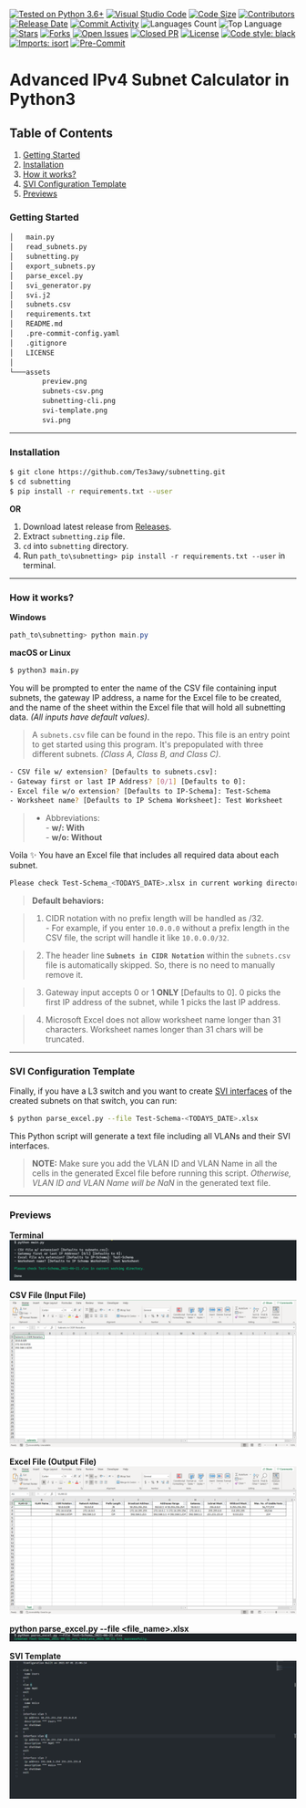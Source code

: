 [![Tested on Python 3.6+](https://img.shields.io/badge/Python%203.6+-blue.svg?logo=python&logoColor=white)](https://www.python.org/downloads)
[![Visual Studio Code](https://img.shields.io/badge/1.57.1-blue.svg?logo=visual-studio-code)](https://code.visualstudio.com/)
[![Code Size](https://img.shields.io/github/languages/code-size/Tes3awy/subnetting?color=green)](https://github.com/Tes3awy/subnetting)
[![Contributors](https://img.shields.io/github/contributors/Tes3awy/subnetting)](https://github.com/Tes3awy/subnetting/graphs/contributors)
[![Release Date](https://img.shields.io/github/release-date/Tes3awy/subnetting)](https://github.com/Tes3awy/subnetting/releases)
[![Commit Activity](https://img.shields.io/github/commit-activity/m/Tes3awy/subnetting)](https://github.com/Tes3awy/subnetting/commits/main)
![Languages Count](https://img.shields.io/github/languages/count/Tes3awy/subnetting)
![Top Language](https://img.shields.io/github/languages/top/Tes3awy/subnetting)
[![Stars](https://img.shields.io/github/stars/Tes3awy/subnetting)](https://github.com/Tes3awy/subnetting/stargazers)
[![Forks](https://img.shields.io/github/forks/Tes3awy/subnetting)](https://github.com/Tes3awy/subnetting/network/members)
[![Open Issues](https://img.shields.io/github/issues/Tes3awy/subnetting)](https://github.com/Tes3awy/subnetting/issues)
[![Closed PR](https://img.shields.io/github/issues-pr-closed/Tes3awy/subnetting)](https://github.com/Tes3awy/subnetting/pulls?q=is%3Apr+is%3Aclosed)
[![License](https://img.shields.io/github/license/Tes3awy/subnetting)](https://github.com/Tes3awy/subnetting/blob/main/LICENSE)
[![Code style: black](https://img.shields.io/badge/code%20style-black-000000.svg)](https://github.com/psf/black)
[![Imports: isort](https://img.shields.io/badge/%20imports-isort-%231674b1?style=flat&labelColor=ef8336)](https://pycqa.github.io/isort/)
[![Pre-Commit](https://img.shields.io/badge/pre--commit-enabled-brightgreen?logo=pre-commit&logoColor=white)](https://github.com/pre-commit/pre-commit)

# Advanced IPv4 Subnet Calculator in Python3

## Table of Contents

1. [Getting Started](#getting-started)
2. [Installation](#installation)
3. [How it works?](#how-it-works)
4. [SVI Configuration Template](#svi-configuration-template)
5. [Previews](#previews)

### Getting Started

```bash
│   main.py
│   read_subnets.py
│   subnetting.py
│   export_subnets.py
│   parse_excel.py
│   svi_generator.py
│   svi.j2
│   subnets.csv
│   requirements.txt
│   README.md
│   .pre-commit-config.yaml
│   .gitignore
│   LICENSE
│
└───assets
        preview.png
        subnets-csv.png
        subnetting-cli.png
        svi-template.png
        svi.png
```

---

### Installation

```bash
$ git clone https://github.com/Tes3awy/subnetting.git
$ cd subnetting
$ pip install -r requirements.txt --user
```

**OR**

1. Download latest release from [Releases](https://github.com/Tes3awy/subnetting/releases/).
2. Extract `subnetting.zip` file.
3. `cd` into `subnetting` directory.
4. Run `path_to\subnetting> pip install -r requirements.txt --user` in terminal.

---

### How it works?

**Windows**

```powershell
path_to\subnetting> python main.py
```

**macOS or Linux**

```bash
$ python3 main.py
```

You will be prompted to enter the name of the CSV file containing input subnets, the gateway IP address, a name for the Excel file to be created, and the name of the sheet within the Excel file that will hold all subnetting data. _(All inputs have default values)_.

> A `subnets.csv` file can be found in the repo. This file is an entry point to get started using this program. It's prepopulated with three different subnets. _(Class A, Class B, and Class C)_.

```bash
- CSV file w/ extension? [Defaults to subnets.csv]:
- Gateway first or last IP Address? [0/1] [Defaults to 0]:
- Excel file w/o extension? [Defaults to IP-Schema]: Test-Schema
- Worksheet name? [Defaults to IP Schema Worksheet]: Test Worksheet
```

> - Abbreviations: <br /> - **w/: With** <br /> - **w/o: Without**

Voila :sparkles: You have an Excel file that includes all required data about each subnet.

```bash
Please check Test-Schema_<TODAYS_DATE>.xlsx in current working directory.
```

> **Default behaviors:**

> 1. CIDR notation with no prefix length will be handled as /32. <br /> - For example, if you enter `10.0.0.0` without a prefix length in the CSV file, the script will handle it like `10.0.0.0/32`.

> 2. The header line **`Subnets in CIDR Notation`** within the `subnets.csv` file is automatically skipped. So, there is no need to manually remove it.

> 3. Gateway input accepts 0 or 1 **ONLY** [Defaults to 0]. 0 picks the first IP address of the subnet, while 1 picks the last IP address.

> 4. Microsoft Excel does not allow worksheet name longer than 31 characters. Worksheet names longer than 31 chars will be truncated.

---

### SVI Configuration Template

Finally, if you have a L3 switch and you want to create [SVI interfaces](https://en.wikipedia.org/wiki/Switch_virtual_interface) of the created subnets on that switch, you can run:

```bash
$ python parse_excel.py --file Test-Schema-<TODAYS_DATE>.xlsx
```

This Python script will generate a text file including all VLANs and their SVI interfaces.

> **NOTE:** Make sure you add the VLAN ID and VLAN Name in all the cells in the generated Excel file before running this script. _Otherwise, VLAN ID and VLAN Name will be NaN_ in the generated text file.

---

### Previews

**Terminal**
![Python CLI](assets/subnetting-cli.png)

**CSV File (Input File)**
![CSV File](assets/subnets-csv.png)

**Excel File (Output File)**
![Excel Preview](assets/preview.png)

**python parse_excel.py --file <file_name>.xlsx**
![SVI CLI](assets/svi.png)

**SVI Template**
![SVI Template](assets/svi-template.png)
